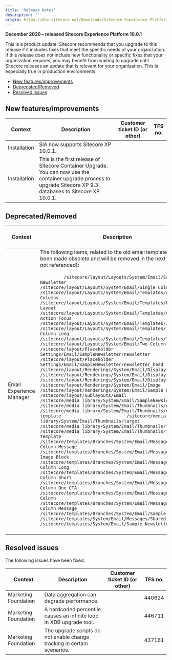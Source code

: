 ```yaml
---
title: 'Release Notes'
description: ''
origin: https://dev.sitecore.net/Downloads/Sitecore_Experience_Platform/100/Sitecore_Experience_Platform_100_Update1/Release_Notes
---
```


**December 2020 – released Sitecore Experience Platform 10.0.1**

This is a product update. Sitecore recommends that you upgrade to this release if it includes fixes that meet the specific needs of your organization. If this release does not include new functionality or specific fixes that your organization requires, you may benefit from waiting to upgrade until Sitecore releases an update that is relevant for your organization. This is especially true in production environments.

- [New features/improvements](#new-featuresimprovements)
- [Deprecated/Removed](#Deprecated)
- [Resolved issues](#resolved-issues)

## New features/improvements

| Context      | Description                                                                                                                                                           | Customer ticket ID (or other) | TFS no. |
| ------------ | --------------------------------------------------------------------------------------------------------------------------------------------------------------------- | ----------------------------- | ------- |
| Installation | SIA now supports Sitecore XP 10.0.1. ​​                                                                                                                               |                               |         |
| Installation | This is the first release of Sitecore Container Upgrade. You can now use the container upgrade process to upgrade Sitecore XP 9.3 databases to Sitecore XP 10.0.1. ​​ |                               |         |

## Deprecated/Removed

| Context                  | Description                                                                                                                                                                                                                                                                                                                                                                                                                                                                                                                                                                                                                                                                                                                                                                                                                                                                                                                                                                                                                                                                                                                                                                                                                                                                                                                                                                                                                                                                                                                                                                                                                                                                                                                                                                                                                                                                                                                                                                                                                                                                                                                                                                                                                                                                                                                                                          | Customer ticket ID (or other) | TFS no. |
| ------------------------ | -------------------------------------------------------------------------------------------------------------------------------------------------------------------------------------------------------------------------------------------------------------------------------------------------------------------------------------------------------------------------------------------------------------------------------------------------------------------------------------------------------------------------------------------------------------------------------------------------------------------------------------------------------------------------------------------------------------------------------------------------------------------------------------------------------------------------------------------------------------------------------------------------------------------------------------------------------------------------------------------------------------------------------------------------------------------------------------------------------------------------------------------------------------------------------------------------------------------------------------------------------------------------------------------------------------------------------------------------------------------------------------------------------------------------------------------------------------------------------------------------------------------------------------------------------------------------------------------------------------------------------------------------------------------------------------------------------------------------------------------------------------------------------------------------------------------------------------------------------------------------------------------------------------------------------------------------------------------------------------------------------------------------------------------------------------------------------------------------------------------------------------------------------------------------------------------------------------------------------------------------------------------------------------------------------------------------------------------------------------------- | ----------------------------- | ------- |
| Email Experience Manager | ​​​​The following items, related to the old email templates have been made obsolete and will be removed in the next release (if not referenced):<br /><br />` 			/sitecore/layout/Layouts/System/Email/Sample Newsletter 			   			/sitecore/layout/Layouts/System/Email/Single Column Layout 			   			/sitecore/layout/Layouts/System/Email/Templates/Alternating Columns 			   			/sitecore/layout/Layouts/System/Email/Templates/Basic Layout 			   			/sitecore/layout/Layouts/System/Email/Templates/Call To Action Focus 			   			/sitecore/layout/Layouts/System/Email/Templates/Image Focus 			   			/sitecore/layout/Layouts/System/Email/Templates/Three Column Long 			   			/sitecore/layout/Layouts/System/Email/Templates/Two Column 			   			/sitecore/layout/Layouts/System/Email/Two Column Layout 			   			/sitecore/layout/Placeholder Settings/Email/SampleNewsletter/newsletter 			   			/sitecore/layout/Placeholder Settings/Email/SampleNewsletter/newsletter_head 			   			/sitecore/layout/Renderings/System/Email/Display Body 			   			/sitecore/layout/Renderings/System/Email/Display Footer 			   			/sitecore/layout/Renderings/System/Email/Display Sidebar 			   			/sitecore/layout/Renderings/System/Email/Image 			   			/sitecore/layout/Renderings/System/Email/Sample Newsletter 			   			/sitecore/layout/Sublayouts/Email 			   			/sitecore/media library/System/Email/SampleNewsletter 			   			/sitecore/media library/System/Email/Thumbnails/existing 			   			/sitecore/media library/System/Email/Thumbnails/one-column-template 			   			/sitecore/media library/System/Email/Thumbnails/target 			   			/sitecore/media library/System/Email/Thumbnails/two_column 			   			/sitecore/media library/System/Email/Thumbnails/two-column-template 			   			/sitecore/templates/Branches/System/Email/Messages/One-Column Message 			   			/sitecore/templates/Branches/System/Email/Messages/Right Image Block 			   			/sitecore/templates/Branches/System/Email/Messages/Thee Column Long 			   			/sitecore/templates/Branches/System/Email/Messages/Thee Column Short 			   			/sitecore/templates/Branches/System/Email/Messages/Two Column One CTA 			   			/sitecore/templates/Branches/System/Email/Messages/Two Column 			   			/sitecore/templates/Branches/System/Email/Messages/Two-Column Message 			   			/sitecore/templates/Branches/System/Email/Sample Newsletter 			   			/sitecore/templates/System/Email/Messages/Shared 			   			/sitecore/templates/System/Email/Sample Newsletter 			`<br /><br /> |                               | 395100  |

## Resolved issues

The following issues have been fixed:

| Context              | Description                                                               | Customer ticket ID (or other) | TFS no. |
| -------------------- | ------------------------------------------------------------------------- | ----------------------------- | ------- |
| Marketing Foundation | ​​Data aggregation can ​degrade ​performance.                             |                               | 440624  |
| Marketing Foundation | ​​A hardcoded percentile causes an infinite loop in XDB upgrade tool.     |                               | 446711  |
| Marketing Foundation | ​​The upgrade scripts do not enable change tracking in certain scenarios. |                               | 437161  |

